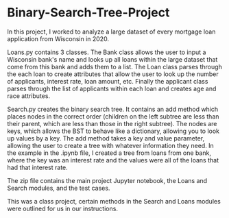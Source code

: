 # Binary-Search-Tree-Project
In this project, I worked to analyze a large dataset of every mortgage loan application from Wisconsin in 2020. 

Loans.py contains 3 classes. The Bank class allows the user to input a Wisconsin bank's name and looks up all loans within the large dataset that come from this bank and adds them to a list. The Loan class parses through the each loan to create attributes that allow the user to look up the number of applicants, interest rate, loan amount, etc. Finally the applicant class parses through the list of applicants within each loan and creates age and race attributes.

Search.py creates the binary search tree. It contains an add method which places nodes in the correct order (children on the left subtree are less than their parent, which are less than those in the right subtree). The nodes are keys, which allows the BST to behave like a dictionary, allowing you to look up values by a key. The add method takes a key and value parameter, allowing the user to create a tree with whatever information they need. In the example in the .ipynb file, I created a tree from loans from one bank, where the key was an interest rate and the values were all of the loans that had that interest rate.

The zip file contains the main project Jupyter notebook, the Loans and Search modules, and the test cases.

This was a class project, certain methods in the Search and Loans modules were outlined for us in our instructions.
